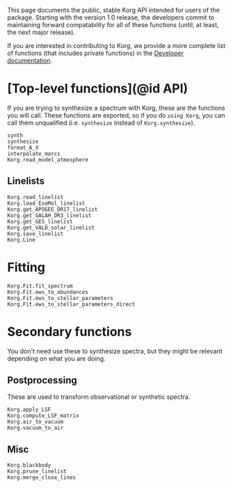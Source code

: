 This page documents the public, stable Korg API intended for users of the package.
Starting with the version 1.0 release, the developers commit to maintaining forward compatability for all of these functions (until, at least, the next major release).

If you are interested in contributing to Korg, we provide a more complete list of functions (that includes private functions) in the [Developer documentation](@ref).

# [Top-level functions](@id API)
If you are trying to synthesize a spectrum with Korg, these are the functions you will call.
These functions are exported, so if you do `using Korg`, you can call them unqualified (i.e.
`synthesize` instead of `Korg.synthesize`).

```@docs
synth
synthesize
format_A_X
interpolate_marcs
Korg.read_model_atmosphere
```

## Linelists
```@docs
Korg.read_linelist
Korg.load_ExoMol_linelist
Korg.get_APOGEE_DR17_linelist
Korg.get_GALAH_DR3_linelist
Korg.get_GES_linelist
Korg.get_VALD_solar_linelist
Korg.save_linelist
Korg.Line
```

# Fitting
```@docs
Korg.Fit.fit_spectrum
Korg.Fit.ews_to_abundances
Korg.Fit.ews_to_stellar_parameters
Korg.Fit.ews_to_stellar_parameters_direct
```

# Secondary functions
You don't need use these to synthesize spectra, but they might be relevant depending on what you are
doing.

## Postprocessing
These are used to transform observational or synthetic spectra.

```@docs
Korg.apply_LSF
Korg.compute_LSF_matrix
Korg.air_to_vacuum
Korg.vacuum_to_air
```

## Misc

```@docs
Korg.blackbody
Korg.prune_linelist
Korg.merge_close_lines
```
